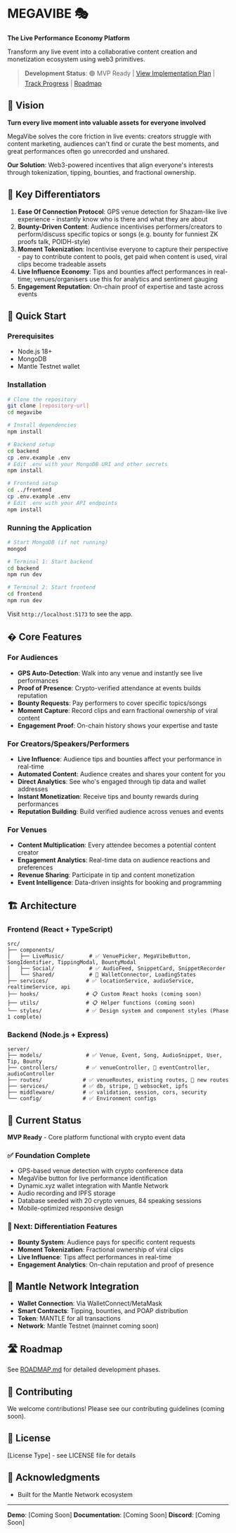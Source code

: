# MEGAVIBE 🎭

**The Live Performance Economy Platform**

Transform any live event into a collaborative content creation and monetization ecosystem using web3 primitives.

> **Development Status**: 🟢 MVP Ready | [View Implementation Plan](./IMPLEMENTATION_PLAN.md) | [Track Progress](#-current-status) | [Roadmap](./ROADMAP.md)

## 🎯 Vision

**Turn every live moment into valuable assets for everyone involved**

MegaVibe solves the core friction in live events: creators struggle with content marketing, audiences can't find or curate the best moments, and great performances often go unrecorded and unshared.

**Our Solution**: Web3-powered incentives that align everyone's interests through tokenization, tipping, bounties, and fractional ownership.

## 🚀 Key Differentiators

1. **Ease Of Connection Protocol**: GPS venue detection for Shazam-like live experience - instantly know who is there and what they are about
2. **Bounty-Driven Content**: Audience incentivises performers/creators to perform/discuss specific topics or songs (e.g. bounty for funniest ZK proofs talk, POIDH-style)
3. **Moment Tokenization**: Incentivise everyone to capture their perspective - pay to contribute content to pools, get paid when content is used, viral clips become tradeable assets
4. **Live Influence Economy**: Tips and bounties affect performances in real-time; venues/organisers use this for analytics and sentiment gauging
5. **Engagement Reputation**: On-chain proof of expertise and taste across events

## 🚀 Quick Start

### Prerequisites

- Node.js 18+
- MongoDB
- Mantle Testnet wallet

### Installation

```bash
# Clone the repository
git clone [repository-url]
cd megavibe

# Install dependencies
npm install

# Backend setup
cd backend
cp .env.example .env
# Edit .env with your MongoDB URI and other secrets
npm install

# Frontend setup
cd ../frontend
cp .env.example .env
# Edit .env with your API endpoints
npm install
```

### Running the Application

```bash
# Start MongoDB (if not running)
mongod

# Terminal 1: Start backend
cd backend
npm run dev

# Terminal 2: Start frontend
cd frontend
npm run dev
```

Visit `http://localhost:5173` to see the app.

## � Core Features

### For Audiences

- **GPS Auto-Detection**: Walk into any venue and instantly see live performances
- **Proof of Presence**: Crypto-verified attendance at events builds reputation
- **Bounty Requests**: Pay performers to cover specific topics/songs
- **Moment Capture**: Record clips and earn fractional ownership of viral content
- **Engagement Proof**: On-chain history shows your expertise and taste

### For Creators/Speakers/Performers

- **Live Influence**: Audience tips and bounties affect your performance in real-time
- **Automated Content**: Audience creates and shares your content for you
- **Direct Analytics**: See who's engaged through tip data and wallet addresses
- **Instant Monetization**: Receive tips and bounty rewards during performances
- **Reputation Building**: Build verified audience across venues and events

### For Venues

- **Content Multiplication**: Every attendee becomes a potential content creator
- **Engagement Analytics**: Real-time data on audience reactions and preferences
- **Revenue Sharing**: Participate in tip and content monetization
- **Event Intelligence**: Data-driven insights for booking and programming

## 🏗️ Architecture

### Frontend (React + TypeScript)

```
src/
├── components/
│   ├── LiveMusic/        # ✅ VenuePicker, MegaVibeButton, SongIdentifier, TippingModal, BountyModal
│   ├── Social/           # ✅ AudioFeed, SnippetCard, SnippetRecorder
│   └── Shared/           # 🚧 WalletConnector, LoadingStates
├── services/            # ✅ locationService, audioService, realtimeService, api
├── hooks/               # 📋 Custom React hooks (coming soon)
├── utils/               # 📋 Helper functions (coming soon)
└── styles/              # ✅ Design system and component styles (Phase 1 complete)
```

### Backend (Node.js + Express)

```
server/
├── models/              # ✅ Venue, Event, Song, AudioSnippet, User, Tip, Bounty
├── controllers/         # ✅ venueController, 🚧 eventController, audioController
├── routes/             # ✅ venueRoutes, existing routes, 🚧 new routes
├── services/           # ✅ db, stripe, 🚧 websocket, ipfs
├── middleware/         # ✅ validation, session, cors, security
└── config/             # ✅ Environment configs
```

## 🚀 Current Status

**MVP Ready** - Core platform functional with crypto event data

### ✅ Foundation Complete

- GPS-based venue detection with crypto conference data
- MegaVibe button for live performance identification
- Dynamic.xyz wallet integration with Mantle Network
- Audio recording and IPFS storage
- Database seeded with 20 crypto venues, 84 speaking sessions
- Mobile-optimized responsive design

### 🎯 Next: Differentiation Features

- **Bounty System**: Audience pays for specific content requests
- **Moment Tokenization**: Fractional ownership of viral clips
- **Live Influence**: Tips affect performances in real-time
- **Engagement Analytics**: On-chain reputation and proof of presence

## 🔗 Mantle Network Integration

- **Wallet Connection**: Via WalletConnect/MetaMask
- **Smart Contracts**: Tipping, bounties, and POAP distribution
- **Token**: MANTLE for all transactions
- **Network**: Mantle Testnet (mainnet coming soon)

## 🛣️ Roadmap

See [ROADMAP.md](./ROADMAP.md) for detailed development phases.

## 🤝 Contributing

We welcome contributions! Please see our contributing guidelines (coming soon).

## 📄 License

[License Type] - see LICENSE file for details

## 🙏 Acknowledgments

- Built for the Mantle Network ecosystem

---

**Demo**: [Coming Soon]
**Documentation**: [Coming Soon]
**Discord**: [Coming Soon]
